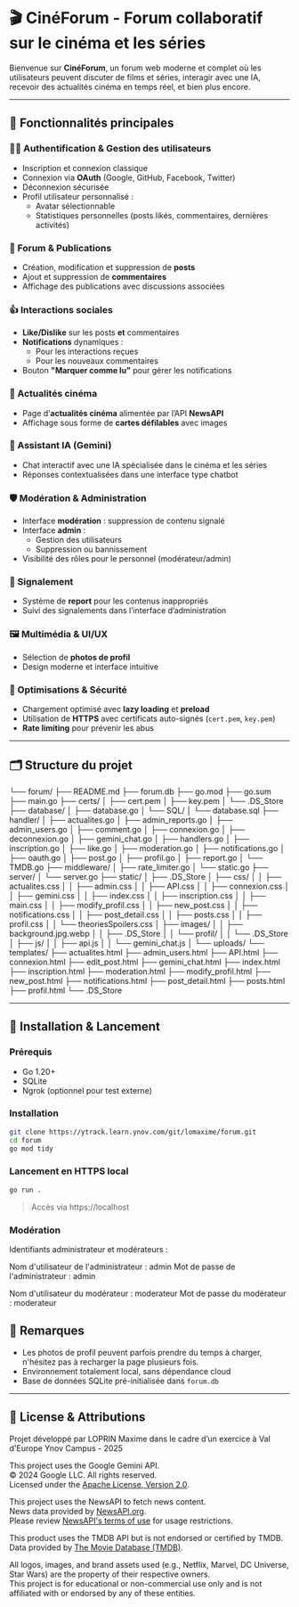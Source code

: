 # 🎬 CinéForum - Forum collaboratif sur le cinéma et les séries

Bienvenue sur **CinéForum**, un forum web moderne et complet où les utilisateurs peuvent discuter de films et séries, interagir avec une IA, recevoir des actualités cinéma en temps réel, et bien plus encore.

---

## 🌟 Fonctionnalités principales

### 🧑‍💻 Authentification & Gestion des utilisateurs
- Inscription et connexion classique
- Connexion via **OAuth** (Google, GitHub, Facebook, Twitter)
- Déconnexion sécurisée
- Profil utilisateur personnalisé :
  - Avatar sélectionnable
  - Statistiques personnelles (posts likés, commentaires, dernières activités)

### 📝 Forum & Publications
- Création, modification et suppression de **posts**
- Ajout et suppression de **commentaires**
- Affichage des publications avec discussions associées

### 👍 Interactions sociales
- **Like/Dislike** sur les posts **et** commentaires
- **Notifications** dynamiques :
  - Pour les interactions reçues
  - Pour les nouveaux commentaires
- Bouton **"Marquer comme lu"** pour gérer les notifications

### 📢 Actualités cinéma
- Page d’**actualités cinéma** alimentée par l’API **NewsAPI**
- Affichage sous forme de **cartes défilables** avec images

### 🤖 Assistant IA (Gemini)
- Chat interactif avec une IA spécialisée dans le cinéma et les séries
- Réponses contextualisées dans une interface type chatbot

### 🛡️ Modération & Administration
- Interface **modération** : suppression de contenu signalé
- Interface **admin** :
  - Gestion des utilisateurs
  - Suppression ou bannissement
- Visibilité des rôles pour le personnel (modérateur/admin)

### 🚨 Signalement
- Système de **report** pour les contenus inappropriés
- Suivi des signalements dans l’interface d’administration

### 🖼️ Multimédia & UI/UX
- Sélection de **photos de profil**
- Design moderne et interface intuitive

### 🚀 Optimisations & Sécurité
- Chargement optimisé avec **lazy loading** et **preload**
- Utilisation de **HTTPS** avec certificats auto-signés (`cert.pem`, `key.pem`)
- **Rate limiting** pour prévenir les abus

---

## 🗂️ Structure du projet

└── forum/
    ├── README.md
    ├── forum.db
    ├── go.mod
    ├── go.sum
    ├── main.go
    ├── certs/
    │   ├── cert.pem
    │   ├── key.pem
    │   └── .DS_Store
    ├── database/
    │   ├── database.go
    │   └── SQL/
    │       └── database.sql
    ├── handler/
    │   ├── actualites.go
    │   ├── admin_reports.go
    │   ├── admin_users.go
    │   ├── comment.go
    │   ├── connexion.go
    │   ├── deconnexion.go
    │   ├── gemini_chat.go
    │   ├── handlers.go
    │   ├── inscription.go
    │   ├── like.go
    │   ├── moderation.go
    │   ├── notifications.go
    │   ├── oauth.go
    │   ├── post.go
    │   ├── profil.go
    │   ├── report.go
    │   └── TMDB.go
    ├── middleware/
    │   ├── rate_limiter.go
    │   └── static.go
    ├── server/
    │   └── server.go
    ├── static/
    │   ├── .DS_Store
    │   ├── css/
    │   │   ├── actualites.css
    │   │   ├── admin.css
    │   │   ├── API.css
    │   │   ├── connexion.css
    │   │   ├── gemini.css
    │   │   ├── index.css
    │   │   ├── inscription.css
    │   │   ├── main.css
    │   │   ├── modify_profil.css
    │   │   ├── new_post.css
    │   │   ├── notifications.css
    │   │   ├── post_detail.css
    │   │   ├── posts.css
    │   │   ├── profil.css
    │   │   └── theoriesSpoilers.css
    │   ├── images/
    │   │   ├── background.jpg.webp
    │   │   ├── .DS_Store
    │   │   └── profil/
    │   │       └── .DS_Store
    │   ├── js/
    │   │   ├── api.js
    │   │   └── gemini_chat.js
    │   └── uploads/
    └── templates/
        ├── actualites.html
        ├── admin_users.html
        ├── API.html
        ├── connexion.html
        ├── edit_post.html
        ├── gemini_chat.html
        ├── index.html
        ├── inscription.html
        ├── moderation.html
        ├── modify_profil.html
        ├── new_post.html
        ├── notifications.html
        ├── post_detail.html
        ├── posts.html
        ├── profil.html
        └── .DS_Store

---

## 🔧 Installation & Lancement

### Prérequis
- Go 1.20+
- SQLite
- Ngrok (optionnel pour test externe)

### Installation

```bash
git clone https://ytrack.learn.ynov.com/git/lomaxime/forum.git
cd forum
go mod tidy
```

### Lancement en HTTPS local

```bash
go run .
```
> Accès via https://localhost

### Modération 

Identifiants administrateur et modérateurs : 

Nom d'utilisateur de l'administrateur : admin
Mot de passe de l'administrateur : admin

Nom d'utilisateur du modérateur : moderateur
Mot de passe du modérateur : moderateur

## 📌 Remarques

- Les photos de profil peuvent parfois prendre du temps à charger, n'hésitez pas à recharger la page plusieurs fois. 
- Environnement totalement local, sans dépendance cloud
- Base de données SQLite pré-initialisée dans `forum.db`
---

## 📘 License & Attributions

Projet développé par LOPRIN Maxime dans le cadre d’un exercice à Val d'Europe Ynov Campus - 2025   

This project uses the Google Gemini API.  
© 2024 Google LLC. All rights reserved.  
Licensed under the [Apache License, Version 2.0](http://www.apache.org/licenses/LICENSE-2.0).

This project uses the NewsAPI to fetch news content.  
News data provided by [NewsAPI.org](https://newsapi.org).  
Please review [NewsAPI's terms of use](https://newsapi.org/terms) for usage restrictions.

This product uses the TMDB API but is not endorsed or certified by TMDB.  
Data provided by [The Movie Database (TMDB)](https://www.themoviedb.org/).

All logos, images, and brand assets used (e.g., Netflix, Marvel, DC Universe, Star Wars) are the property of their respective owners.  
This project is for educational or non-commercial use only and is not affiliated with or endorsed by any of these entities.
